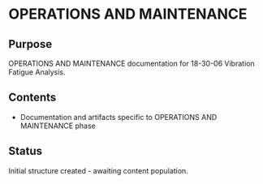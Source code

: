 # OPERATIONS AND MAINTENANCE

## Purpose
OPERATIONS AND MAINTENANCE documentation for 18-30-06 Vibration Fatigue Analysis.

## Contents
- Documentation and artifacts specific to OPERATIONS AND MAINTENANCE phase

## Status
Initial structure created - awaiting content population.
